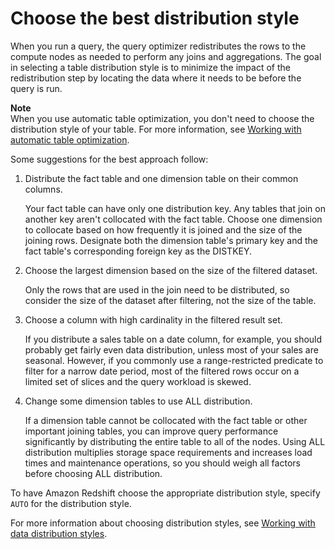# Choose the best distribution style<a name="c_best-practices-best-dist-key"></a>

When you run a query, the query optimizer redistributes the rows to the compute nodes as needed to perform any joins and aggregations\. The goal in selecting a table distribution style is to minimize the impact of the redistribution step by locating the data where it needs to be before the query is run\. 

**Note**  
When you use automatic table optimization, you don't need to choose the distribution style of your table\. For more information, see [Working with automatic table optimization](t_Creating_tables.md)\.

Some suggestions for the best approach follow:

1. Distribute the fact table and one dimension table on their common columns\.

   Your fact table can have only one distribution key\. Any tables that join on another key aren't collocated with the fact table\. Choose one dimension to collocate based on how frequently it is joined and the size of the joining rows\. Designate both the dimension table's primary key and the fact table's corresponding foreign key as the DISTKEY\. 

1. Choose the largest dimension based on the size of the filtered dataset\. 

   Only the rows that are used in the join need to be distributed, so consider the size of the dataset after filtering, not the size of the table\. 

1. Choose a column with high cardinality in the filtered result set\. 

   If you distribute a sales table on a date column, for example, you should probably get fairly even data distribution, unless most of your sales are seasonal\. However, if you commonly use a range\-restricted predicate to filter for a narrow date period, most of the filtered rows occur on a limited set of slices and the query workload is skewed\. 

1. Change some dimension tables to use ALL distribution\.

   If a dimension table cannot be collocated with the fact table or other important joining tables, you can improve query performance significantly by distributing the entire table to all of the nodes\. Using ALL distribution multiplies storage space requirements and increases load times and maintenance operations, so you should weigh all factors before choosing ALL distribution\.

To have Amazon Redshift choose the appropriate distribution style, specify `AUTO` for the distribution style\. 

For more information about choosing distribution styles, see  [Working with data distribution styles](t_Distributing_data.md)\.